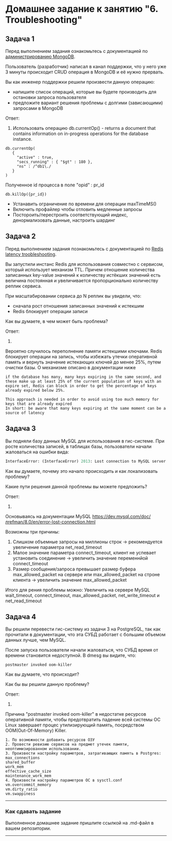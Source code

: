 # Домашнее задание к занятию "6. Troubleshooting"

## Задача 1

Перед выполнением задания ознакомьтесь с документацией по [администрированию MongoDB](https://docs.mongodb.com/manual/administration/).

Пользователь (разработчик) написал в канал поддержки, что у него уже 3 минуты происходит CRUD операция в MongoDB и её 
нужно прервать. 

Вы как инженер поддержки решили произвести данную операцию:
- напишите список операций, которые вы будете производить для остановки запроса пользователя
- предложите вариант решения проблемы с долгими (зависающими) запросами в MongoDB

Ответ:

1) Использовать операцию db.currentOp() - returns a document that contains information on in-progress operations for the database instance.

```
db.currentOp(
   {
     "active" : true,
     "secs_running" : { "$gt" : 180 },
     "ns" : /^db1\./
   }
)
```

Полученное id процесса в поле "opid" : pr_id

```
db.killOp({pr_id})
```

- Устанавить ограничение по времени для операции maxTimeMS()
- Включить профайлер чтобы отловить медленные запросы
- Постороить/перестроить соответствующий индекс, денормализовать данные, настроить шардинг 


## Задача 2

Перед выполнением задания познакомьтесь с документацией по [Redis latency troobleshooting](https://redis.io/topics/latency).

Вы запустили инстанс Redis для использования совместно с сервисом, который использует механизм TTL. 
Причем отношение количества записанных key-value значений к количеству истёкших значений есть величина постоянная и
увеличивается пропорционально количеству реплик сервиса. 

При масштабировании сервиса до N реплик вы увидели, что:
- сначала рост отношения записанных значений к истекшим
- Redis блокирует операции записи

Как вы думаете, в чем может быть проблема?

Ответ:

1)
Вероятно случилось переполнение памяти истекшими ключами. Redis блокирует операции на запись, чтобы избежать утечки оперативной память и вернуть значение истекающих ключей до менее 25%, путем очистки базы. О механизме описано в документации ниже

```
if the database has many, many keys expiring in the same second, and these make up at least 25% of the current population of keys with an expire set, Redis can block in order to get the percentage of keys already expired below 25%.

This approach is needed in order to avoid using too much memory for keys that are already expired
In short: be aware that many keys expiring at the same moment can be a source of latency
```

## Задача 3

Вы подняли базу данных MySQL для использования в гис-системе. При росте количества записей, в таблицах базы,
пользователи начали жаловаться на ошибки вида:
```python
InterfaceError: (InterfaceError) 2013: Lost connection to MySQL server during query u'SELECT..... '
```

Как вы думаете, почему это начало происходить и как локализовать проблему?

Какие пути решения данной проблемы вы можете предложить?

Ответ:

1)
Основываясь на документации MySQL https://dev.mysql.com/doc/лrefman/8.0/en/error-lost-connection.html

Возможны три причины:
1. Слишком объемные запросы на миллионы строк -> рекомендуется увеличение параметра net_read_timeout
2. Малое значение параметра connect_timeout, клиент не успевает установить соединение -> увеличить значение переменнйой connect_timeout
3. Размер сообщения/запроса превышает размер буфера max_allowed_packet на сервере или max_allowed_packet на строне клиента -> увеличить значение max_allowed_packet

Итого для рения проблемы можно:
Увеличить на сервере MySQL wait_timeout, connect_timeout, max_allowed_packet, net_write_timeout и net_read_timeout


## Задача 4


Вы решили перевести гис-систему из задачи 3 на PostgreSQL, так как прочитали в документации, что эта СУБД работает с 
большим объемом данных лучше, чем MySQL.

После запуска пользователи начали жаловаться, что СУБД время от времени становится недоступной. В dmesg вы видите, что:

`postmaster invoked oom-killer`

Как вы думаете, что происходит?

Как бы вы решили данную проблему?

Ответ:

1)
Причина "postmaster invoked oom-killer" в недостатке ресурсов оперативной памяти, чтобы предотвратить падение всей системы ОС Linux завершает процес утилизирующий память, 
посредством OOM(Out-Of-Memory) Killer.

```
1. По возможности добавить ресурсов ОЗУ 
2. Провести ревизию сервисов на предмет утечек памяти, неоптимизированном использовании.
3. Произвести настройку параметров, затрагивающих память в Postgres:
max_connections
shared_buffer
work_mem
effective_cache_size
maintenance_work_mem
4. Произвести настройку параметров ОС в sysctl.conf
vm.overcommit_memory
vm.dirty_ratio
vm.swappiness
```

---

### Как cдавать задание

Выполненное домашнее задание пришлите ссылкой на .md-файл в вашем репозитории.

---
